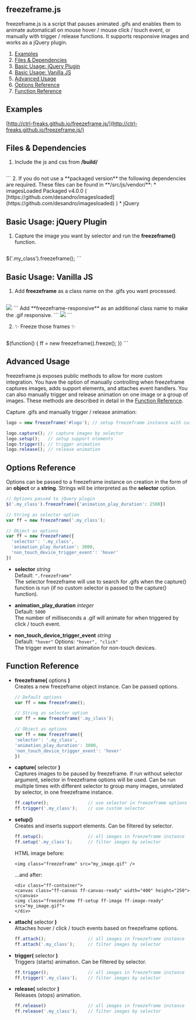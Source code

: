 ## freezeframe.js

freezeframe.js is a script that pauses animated .gifs and enables them to 
animate automaticall on mouse hover / mouse click / touch event, or manually 
with trigger / release functions. It supports responsive images and works as a 
jQuery plugin.

1. [Examples](#examples)
2. [Files & Dependencies](#files_dependencies)
3. [Basic Usage: jQuery Plugin](#basic_usage_jquery_plugin)
4. [Basic Usage: Vanilla JS](#basic_usage_vanilla_js)
5. [Advanced Usage](#advanced_usage)
6. [Options Reference](#options_reference)
7. [Function Reference](#function_reference)

<a name="examples"></a>
## Examples
[http://ctrl-freaks.github.io/freezeframe.js/](http://ctrl-freaks.github.io/freezeframe.js/)

<a name="files_dependencies"></a>
## Files & Dependencies

1. Include the js and css from **/build/**  

    ```
  <link rel="stylesheet" href="freezeframe_styles.min.css">
  <script src="freezeframe.min.js"></script>
    ```
2. If you do not use a **packaged version** the following dependencies are required. These files can be found in **/src/js/vendor/**:
  * imagesLoaded Packaged v4.0.0 ( [https://github.com/desandro/imagesloaded](https://github.com/desandro/imagesloaded) )
  * jQuery

<a name="basic_usage_jquery_plugin"></a>
## Basic Usage: jQuery Plugin

1. Capture the image you want by selector and run the **freezeframe()** function.  
    ```
  $('.my_class').freezeframe();
    ```

<a name="basic_usage_vanilla_js"></a>
## Basic Usage: Vanilla JS

1. Add **freezeframe** as a class name on the .gifs you want processed.
    ```
  <img class="freezeframe" src="image.gif" /> 
    ```
  Add **freezeframe-responsive** as an additional class name to make the .gif responsive.
    ```
  <img class="freezeframe freezeframe-responsive" src="image.gif" /> 
    ```

2. ✨ Freeze those frames ✨

    ```javascript
  $(function() {
    ff = new freezeframe().freeze();
  })
    ```

<a name="advanced_usage"></a>
## Advanced Usage

freezeframe.js exposes public methods to allow for more custom integration. You 
have the option of manually controlling when freezeframe captures images, adds 
support elements, and attaches event handlers. You can also manually trigger 
and release animation on one image or a group of images. These methods are 
described in detail in the [Function Reference](#function_reference).

Capture .gifs and manually trigger / release animation:
```javascript
logo = new freezeframe('#logo'); // setup freezeframe instance with custom selector

logo.capture(); // capture images by selector
logo.setup();   // setup support elements
logo.trigger(); // trigger animation
logo.release(); // release animation
```

<a name="options_reference"></a>
## Options Reference

Options can be passed to a freezeframe instance on creation in the form of an 
**object** or a **string**. Strings will be interpreted as the **selector** option.  

```javascript
// Options passed to jQuery plugin
$('.my_class').freezeframe({'animation_play_duration': 2500})

// String as selector option
var ff = new freezeframe('.my_class');

// Object as options
var ff = new freezeframe({
  'selector': '.my_class',
  'animation_play_duration': 3000,
  'non_touch_device_trigger_event': 'hover'
})
```

* **selector** *string*  
    Default: ```".freezeframe"```  
    The selector freezeframe will use to search for .gifs when the capture() 
    function is run (if no custom selector is passed to the capture() function).

* **animation_play_duration** *integer*  
    Default: ```5000```  
    The number of milliseconds a .gif will animate for when triggered by click / touch event.

* **non_touch_device_trigger_event** *string*  
    Default: ```"hover"``` Options: ```"hover", "click"```  
    The trigger event to start animation for non-touch devices.

<a name="function_reference"></a>
## Function Reference

* **freezeframe(** options **)**  
    Creates a new freezeframe object instance. Can be passed options.
     ```javascript
  // Default options
  var ff = new freezeframe();

  // String as selector option
  var ff = new freezeframe('.my_class');

  // Object as options
  var ff = new freezeframe({
    'selector': '.my_class',
    'animation_play_duration': 3000,
    'non_touch_device_trigger_event': 'hover'
  })
    ```

* **capture(** selector **)**  
    Captures images to be paused by freezeframe. If run without selector 
    argument, selector in freezeframe options will be used. Can be run multiple 
    times with different selector to group many images, unrelated by selector, 
    in one freezeframe instance.
    ```javascript
  ff.capture();               // use selector in freezeframe options
  ff.trigger('.my_class');    // use custom selector
    ```

* **setup()**   
    Creates and inserts support elements. Can be filtered by selector.  
    ```javascript
  ff.setup();                 // all images in freezeframe instance
  ff.setup('.my_class');      // filter images by selector
    ```
    HTML image before:

     ```
  <img class="freezeframe" src="my_image.gif" />
     ```  

     ...and after:
     ```
  <div class="ff-container">
    <canvas class="ff-canvas ff-canvas-ready" width="400" height="250"></canvas>
    <img class="freezeframe ff-setup ff-image ff-image-ready" src="my_image.gif">
  </div>
     ```

* **attach(** selector **)**  
    Attaches hover / click / touch events based on freezeframe options.
    ```javascript
  ff.attach();                // all images in freezeframe instance
  ff.attach('.my_class');     // filter images by selector
    ```

* **trigger(** selector **)**  
    Triggers (starts) animation. Can be filtered by selector.
    ```javascript
  ff.trigger();               // all images in freezeframe instance
  ff.trigger('.my_class');    // filter images by selector
    ```

* **release(** selector **)**  
    Releases (stops) animation.
    ```javascript
  ff.release()                // all images in freezeframe instance
  ff.release('.my_class');    // filter images by selector
    ```